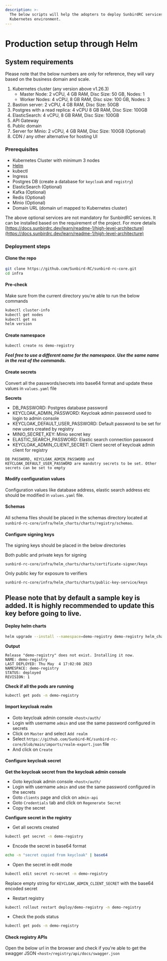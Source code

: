 ```yaml
---
description: >-
  The below scripts will help the adopters to deploy SunbirdRC services in the
  Kubernetes environment.
---
```


# Production setup through Helm

## System requirements

Please note that the below numbers are only for reference, they will vary based on the business domain and scale.&#x20;

1. Kubernetes cluster (any version above v1.26.3)
   * Master Node: 2 vCPU, 4 GB RAM, Disc Size: 50 GB, Nodes: 1
   * Worker Nodes: 4 vCPU, 8 GB RAM, Disc size: 100 GB, Nodes: 3
2. Bastion server: 2 vCPU, 4 GB RAM, Disc Size: 50GB
3. Postgres with a read replica: 4 vCPU 8 GB RAM, Disc Size: 100GB
4. ElasticSearch:  4 vCPU, 8 GB RAM, Disc Size: 100GB
5. API Gateway
6. Public domain
7. Server for Minio: 2 vCPU, 4 GB RAM, Disc Size: 100GB (Optional)
8. CDN / any other alternative for hosting UI

### Prerequisites

* Kubernetes Cluster with minimum 3 nodes
* [Helm](https://helm.sh/docs/intro/install/)
* kubectl
* Ingress
* Postgres DB (create a database for `keycloak` and `registry`)
* ElasticSearch (Optional)
* Kafka (Optional)
* Redis (Optional)
* Minio (Optional)
* Domain URL (domain url mapped to Kubernetes cluster)

The above optional services are not mandatory for SunbirdRC services. It can be installed based on the requirement of the project. For more details [https://docs.sunbirdrc.dev/learn/readme-1/high-level-architecture](https://docs.sunbirdrc.dev/learn/readme-1/high-level-architecture)

### Deployment steps

#### Clone the repo

```bash
git clone https://github.com/Sunbird-RC/sunbird-rc-core.git
cd infra
```

#### Pre-check

Make sure from the current directory you're able to run the below commands

```bash
kubectl cluster-info
kubectl get nodes
kubectl get ns
helm version
```

#### Create namespace

```bash
kubectl create ns demo-registry
```

_**Feel free to use a different name for the namespace. Use the same name in the rest of the commands.**_

#### Create secrets

Convert all the passwords/secrets into base64 format and update these values in `values.yaml` file&#x20;

**Secrets**

* DB\_PASSWORD: Postgres database password
* KEYCLOAK\_ADMIN\_PASSWORD: Keycloak admin password used to login to admin console
* KEYCLOAK\_DEFAULT\_USER\_PASSWORD: Default password to be set for new users created by registry
* MINIO\_SECRET\_KEY: Minio secret key
* ELASTIC\_SEARCH\_PASSWORD: Elastic search connection password
* KEYCLOAK\_ADMIN\_CLIENT\_SECRET: Client secret of keycloak admin client for registry

`DB_PASSWORD, KEYCLOAK_ADMIN_PASSWORD and KEYCLOAK_DEFAULT_USER_PASSWORD are mandotry secrets to be set. Other secrets can be set to empty`

#### Modify configuration values

Configuration values like database address, elastic search address etc should be modified in `values.yaml` file.

#### Schemas

All schema files should be placed in the schemas directory located at `sunbird-rc-core/infra/helm_charts/charts/registry/schemas`.

#### Configure signing keys

The signing keys should be placed in the below directories

Both public and private keys for signing

`sunbird-rc-core/infra/helm_charts/charts/certificate-signer/keys`

Only public key for exposure to verifiers

`sunbird-rc-core/infra/helm_charts/charts/public-key-service/keys`

## Please note that by default a sample key is added. It is highly recommended to update this key before going to live.

#### Deploy helm charts

```bash
helm upgrade --install --namespace=demo-registry demo-registry helm_charts --create-namespace
```

**Output**

```
Release "demo-registry" does not exist. Installing it now.
NAME: demo-registry
LAST DEPLOYED: Thu May  4 17:02:08 2023
NAMESPACE: demo-registry
STATUS: deployed
REVISION: 1
```

**Check if all the pods are running**

```bash
kubectl get pods -n demo-registry
```

#### Import keycloak realm

* Goto keycloak admin console `<host>/auth/`
* Login with username `admin` and use the same password configured in secrets
* Click on `Master` and select `Add realm`
* Select `https://github.com/Sunbird-RC/sunbird-rc-core/blob/main/imports/realm-export.json` file
* And click on `Create`

#### Configure keycloak secret

**Get the keycloak secret from the keycloak admin console**

* Goto keycloak admin console `<host>/auth/`
* Login with username `admin` and use the same password configured in the secrets
* Goto `clients` page and click on `admin-api`
* Goto `Credentials` tab and click on `Regenerate Secret`
* Copy the secret

**Configure secret in the registry**

* Get all secrets created

```bash
kubectl get secret -n demo-registry
```

* Encode the secret in base64 format

```bash
echo -n "secret copied from keycloak" | base64
```

* Open the secret in edit mode

```bash
kubectl edit secret rc-secret -n demo-registry
```

Replace empty string for `KEYCLOAK_ADMIN_CLIENT_SECRET` with the base64 encoded secret

* Restart registry

```bash
kubectl rollout restart deploy/demo-registry -n demo-registry
```

* Check the pods status

```bash
kubectl get pods -n demo-registry
```

#### Check registry APIs

Open the below url in the browser and check if you're able to get the swagger JSON `<host>/registry/api/docs/swagger.json`
